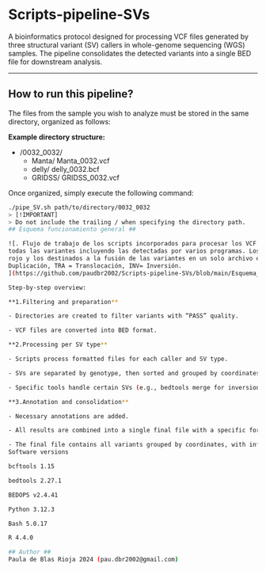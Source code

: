 # Scripts-pipeline-SVs  

A bioinformatics protocol designed for processing VCF files generated by three structural variant (SV) callers in whole-genome sequencing (WGS) samples. The pipeline consolidates the detected variants into a single BED file for downstream analysis.  

---

## How to run this pipeline?  

The files from the sample you wish to analyze must be stored in the same directory, organized as follows:  

**Example directory structure:**  

- /0032_0032/
    - Manta/
          Manta_0032.vcf
    - delly/
          delly_0032.bcf
    - GRIDSS/
          GRIDSS_0032.vcf

Once organized, simply execute the following command:  

```bash
./pipe_SV.sh path/to/directory/0032_0032
> [!IMPORTANT]
> Do not include the trailing / when specifying the directory path.
## Esquema funcionamiento general ##

![. Flujo de trabajo de los scripts incorporados para procesar los VCF de cada programa y obtener un único archivo con
todas las variantes incluyendo las detectadas por varios programas. Los scripts destinados al procesado de los VCF se recuadran en
rojo y los destinados a la fusión de las variantes en un solo archivo en naranja. DEL = Deleción, INS= Inserción, DUP =
Duplicación, TRA = Translocación, INV= Inversión.
](https://github.com/paudbr2002/Scripts-pipeline-SVs/blob/main/Esquema_pipeline.png)

Step-by-step overview:

**1.Filtering and preparation**

- Directories are created to filter variants with “PASS” quality.

- VCF files are converted into BED format.

**2.Processing per SV type**

- Scripts process formatted files for each caller and SV type.

- SVs are separated by genotype, then sorted and grouped by coordinates.

- Specific tools handle certain SVs (e.g., bedtools merge for inversions and deletions).

**3.Annotation and consolidation**

- Necessary annotations are added.

- All results are combined into a single final file with a specific format (see Supplementary Table 1).

- The final file contains all variants grouped by coordinates, with information on overlaps across callers to create a consensus view.
Software versions

bcftools 1.15

bedtools 2.27.1

BEDOPS v2.4.41

Python 3.12.3

Bash 5.0.17

R 4.4.0

## Author ##
Paula de Blas Rioja 2024 (pau.dbr2002@gmail.com)
